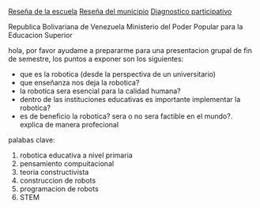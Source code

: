 [Reseña de la escuela](Reseña%20de%20la%20escuela.md)
[Reseña del municipio](Reseña%20del%20municipio.md)
[Diagnostico participativo](Diagnostico%20participativo.md)


Republica Bolivariana de Venezuela
Ministerio del Poder Popular para la Educacion Superior


hola, por favor ayudame a prepararme para una presentacion grupal de fin de semestre, los puntos a exponer son los siguientes:

- que es la robotica (desde la perspectiva de un universitario)
- que enseñanza nos deja la robotica?
- la robotica sera esencial para la calidad humana?
- dentro de las instituciones educativas es importante implementar la robotica?
- es de beneficio la robotica? sera o no sera factible en el mundo?. explica de manera profecional

palabas clave:
1. robotica educativa a nivel primaria
2. pensamiento compuitacional
3. teoria constructivista
4. construccion de robots
5. programacion de robots
6. STEM